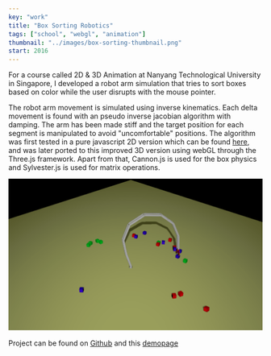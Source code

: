 ```yaml
---
key: "work"
title: "Box Sorting Robotics"
tags: ["school", "webgl", "animation"]
thumbnail: "../images/box-sorting-thumbnail.png"
start: 2016
---
```

For a course called 2D & 3D Animation at Nanyang Technological University in Singapore, I developed a robot arm simulation that tries to sort boxes based on color while the user disrupts with the mouse pointer.
<!-- end -->
The robot arm movement is simulated using inverse kinematics. Each delta movement is found with an pseudo inverse jacobian algorithm with damping. The arm has been made stiff and the target position for each segment is manipulated to avoid "uncomfortable" positions. The algorithm was first tested in a pure javascript 2D version which can be found [here](http://micnil.github.io/inverse_kinematics_2D), and was later ported to this improved 3D version using webGL through the Three.js framework. Apart from that, Cannon.js is used for the box physics and Sylvester.js is used for matrix operations.

![Box Sorting Robotics](../images/box-sorting-robotics.gif) 

Project can be found on [Github](https://github.com/micnil/inverse_kinematics_3D) and this [demopage](http://micnil.github.io/inverse_kinematics_3D)